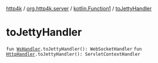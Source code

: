 [http4k](../../index.md) / [org.http4k.server](../index.md) / [kotlin.Function1](index.md) / [toJettyHandler](./to-jetty-handler.md)

# toJettyHandler

`fun `[`WsHandler`](../../org.http4k.websocket/-ws-handler.md)`.toJettyHandler(): WebSocketHandler`
`fun `[`HttpHandler`](../../org.http4k.core/-http-handler.md)`.toJettyHandler(): ServletContextHandler`